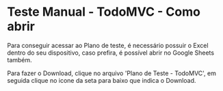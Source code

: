 # Teste Manual - TodoMVC - Como abrir
Para conseguir acessar ao Plano de teste, é necessário possuir o Excel dentro do seu dispositivo, caso prefira, é possível abrir no Google Sheets também.

Para fazer o Download, clique no arquivo 'Plano de Teste - TodoMVC', em seguida clique no icone da seta para baixo que indica o Download.
